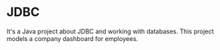 # JDBC
It's a Java project about JDBC and working with databases.
This project models a company dashboard for employees.
